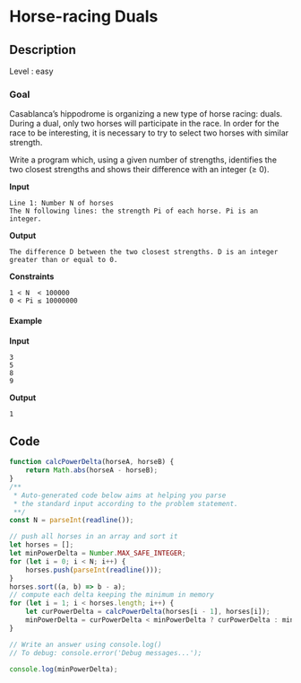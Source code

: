 # Horse-racing Duals

## Description

Level : easy

### Goal
Casablanca’s hippodrome is organizing a new type of horse racing: duals. During a dual, only two horses will participate in the race. In order for the race to be interesting, it is necessary to try to select two horses with similar strength.

Write a program which, using a given number of strengths, identifies the two closest strengths and shows their difference with an integer (≥ 0).

**Input**
```
Line 1: Number N of horses
The N following lines: the strength Pi of each horse. Pi is an integer.
```
**Output**
```
The difference D between the two closest strengths. D is an integer greater than or equal to 0.
```
**Constraints**
```
1 < N  < 100000
0 < Pi ≤ 10000000
```
#### Example
**Input**
```
3
5
8
9
```
**Output**
```
1
```

## Code

```js
function calcPowerDelta(horseA, horseB) {
    return Math.abs(horseA - horseB);
}
/**
 * Auto-generated code below aims at helping you parse
 * the standard input according to the problem statement.
 **/
const N = parseInt(readline());

// push all horses in an array and sort it
let horses = [];
let minPowerDelta = Number.MAX_SAFE_INTEGER;
for (let i = 0; i < N; i++) {
    horses.push(parseInt(readline()));
}
horses.sort((a, b) => b - a);
// compute each delta keeping the minimum in memory
for (let i = 1; i < horses.length; i++) {
    let curPowerDelta = calcPowerDelta(horses[i - 1], horses[i]);
    minPowerDelta = curPowerDelta < minPowerDelta ? curPowerDelta : minPowerDelta;
}

// Write an answer using console.log()
// To debug: console.error('Debug messages...');

console.log(minPowerDelta);
```

